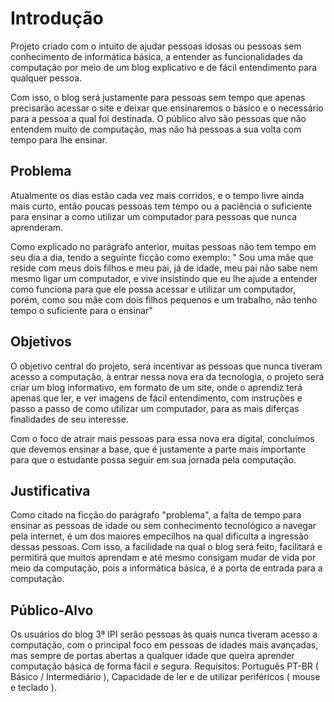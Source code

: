 # Introdução

Projeto criado com o intuito de ajudar pessoas idosas ou pessoas sem conhecimento de informática básica, a entender as funcionalidades da computação por meio de um blog explicativo e de fácil entendimento para qualquer pessoa.

 Com isso, o blog será justamente para pessoas sem tempo que apenas precisarão acessar o site e deixar que ensinaremos o básico e o necessário para a pessoa a qual foi destinada. O público alvo são pessoas que não entendem muito de computação, mas não há pessoas a sua volta com tempo para lhe ensinar.

## Problema
Atualmente os dias estão cada vez mais corridos, e o tempo livre ainda mais curto, então poucas pessoas tem tempo ou a paciência o suficiente para ensinar a como utilizar um computador para pessoas que nunca aprenderam.

Como explicado no parágrafo anterior, muitas pessoas não tem tempo em seu dia a dia, tendo a seguinte ficção como exemplo:
" Sou uma mãe que reside com meus dois filhos e meu pai, já de idade, meu pai não sabe nem mesmo ligar um computador, e vive insistindo que eu lhe ajude a entender como funciona para que ele possa acessar e utilizar um computador, porém, como sou mãe com dois filhos pequenos e um trabalho, não tenho tempo o suficiente para o ensinar"

## Objetivos

O objetivo central do projeto, será incentivar as pessoas que nunca tiveram acesso a computação, à entrar nessa nova era da tecnologia, o projeto será criar um blog informativo, em formato de um site, onde o aprendiz terá apenas que ler, e ver imagens de fácil entendimento, com instruções e passo a passo de como utilizar um computador, para as mais diferças finalidades de seu interesse. 

Com o foco de atrair mais pessoas para essa nova era digital, concluímos que devemos ensinar a base, que é justamente a parte mais importante para que o estudante possa seguir em sua jornada pela computação. 
 

## Justificativa

Como citado na ficção do parágrafo "problema", a falta de tempo para ensinar as pessoas de idade ou sem conhecimento tecnológico a navegar pela internet, é um dos maiores empecilhos na qual dificulta a ingressão dessas pessoas. Com isso, a facilidade na qual o blog será feito, facilitará e permitirá que muitos aprendam e até mesmo consigam mudar de vida por meio da computação, pois a informática básica, é a porta de entrada para a computação.


## Público-Alvo

Os usuários do blog 3ª IPI serão pessoas às quais nunca tiveram acesso a computação, com o principal foco em pessoas de idades mais avançadas, mas sempre de portas abertas a qualquer idade que queira aprender computação básica de forma fácil e segura.
Requisitos: Português PT-BR ( Básico / Intermediário ), Capacidade de ler e de utilizar periféricos ( mouse e teclado ).


